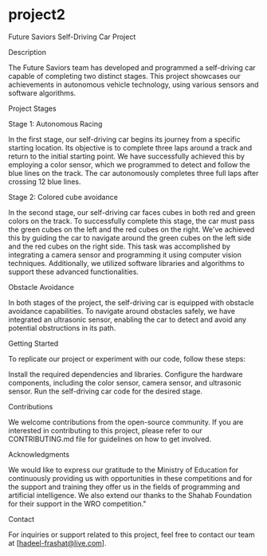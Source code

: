 # project2
Future Saviors Self-Driving Car Project

Description

The Future Saviors team has developed and programmed a self-driving car capable of completing two distinct stages. This project showcases our achievements in autonomous vehicle technology, using various sensors and software algorithms.

Project Stages

Stage 1: Autonomous Racing

In the first stage, our self-driving car begins its journey from a specific starting location. Its objective is to complete three laps around a track and return to the initial starting point. We have successfully achieved this by employing a color sensor, which we programmed to detect and follow the blue lines on the track. The car autonomously completes three full laps after crossing 12 blue lines.

Stage 2: Colored cube avoidance

In the second stage, our self-driving car faces cubes in both red and green colors on the track. To successfully complete this stage, the car must pass the green cubes on the left and the red cubes on the right. We've achieved this by guiding the car to navigate around the green cubes on the left side and the red cubes on the right side. This task was accomplished by integrating a camera sensor and programming it using computer vision techniques. Additionally, we utilized software libraries and algorithms to support these advanced functionalities.

Obstacle Avoidance

In both stages of the project, the self-driving car is equipped with obstacle avoidance capabilities. To navigate around obstacles safely, we have integrated an ultrasonic sensor, enabling the car to detect and avoid any potential obstructions in its path.

Getting Started

To replicate our project or experiment with our code, follow these steps:

Install the required dependencies and libraries.
Configure the hardware components, including the color sensor, camera sensor, and ultrasonic sensor.
Run the self-driving car code for the desired stage.

Contributions

We welcome contributions from the open-source community. If you are interested in contributing to this project, please refer to our CONTRIBUTING.md file for guidelines on how to get involved.



Acknowledgments

We would like to express our gratitude to the Ministry of Education for continuously providing us with opportunities in these competitions and for the support and training they offer us in the fields of programming and artificial intelligence. We also extend our thanks to the Shahab Foundation for their support in the WRO competition."


Contact

For inquiries or support related to this project, feel free to contact our team at [hadeel-frashat@live.com].

